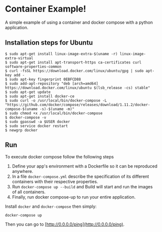 Container Example!
===================

A simple example of using a container and docker compose with a python
application.

## Installation steps for Ubuntu

```
$ sudo apt-get install linux-image-extra-$(uname -r) linux-image-extra-virtual
$ sudo apt-get install apt-transport-https ca-certificates curl software-properties-common
$ curl -fsSL https://download.docker.com/linux/ubuntu/gpg | sudo apt-key add -
$ sudo apt-key fingerprint 0EBFCD88
$ sudo add-apt-repository "deb [arch=amd64] https://download.docker.com/linux/ubuntu $(lsb_release -cs) stable"
$ sudo apt-get update
$ sudo apt-get install docker-ce
$ sudo curl -o /usr/local/bin/docker-compose -L "https://github.com/docker/compose/releases/download/1.11.2/docker-compose-$(uname -s)-$(uname -m)"
$ sudo chmod +x /usr/local/bin/docker-compose
$ docker-compose -v
$ sudo gpasswd -a $USER docker
$ sudo service docker restart
$ newgrp docker
```

## Run


To execute docker compose follow the following steps

1. Define your app's environment with a Dockerfile so it can be reproduced anywhere.
2. In a file `docker-compose.yml` describe the specification of its different containers with their respective properties.
3. Run `docker-compose up --build` and Build will start and run the images of all containers.
4. Finally, run docker compose-up to run your entire application.


Install `docker` and `docker-compose` then simply:

    docker-compose up

Then you can go to [http://0.0.0.0/ping](http://0.0.0.0/ping).

